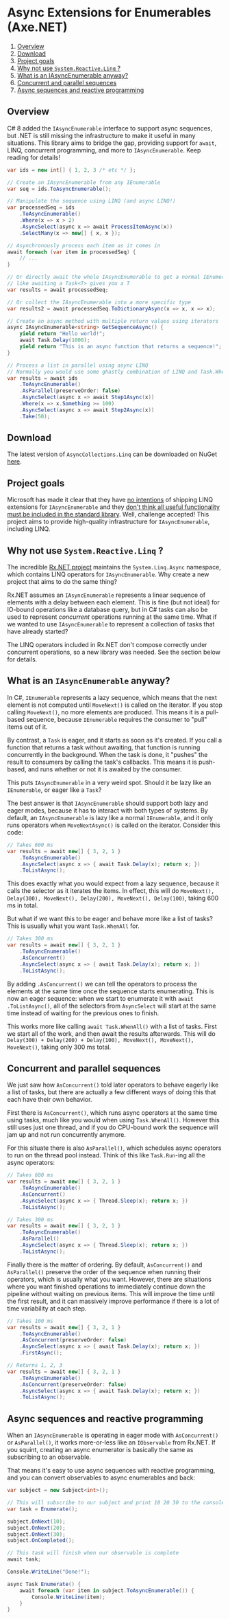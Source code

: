 # Async Extensions for Enumerables (Axe.NET)

1. [Overview](#overview)
2. [Download](#download)
3. [Project goals](#project-goals)
4. [Why not use `System.Reactive.Linq` ?](#why-not-use-systemreactivelinq)
5. [What is an IAsyncEnumerable anyway?](#what-is-an-iasyncenumerable-anyway)
6. [Concurrent and parallel sequences](#concurrent-and-parallel-sequences)
7. [Async sequences and reactive programming](#async-sequences-and-reactive-programming)

## Overview
C# 8 added the `IAsyncEnumerable` interface to support async sequences, but .NET is still
missing the infrastructure to make it useful in many situations. This library aims to 
bridge the gap, providing support for `await`, LINQ, concurrent programming, and more to 
`IAsyncEnumerable`. Keep reading for details!

```csharp
var ids = new int[] { 1, 2, 3 /* etc */ };

// Create an IAsyncEnumerable from any IEnumerable
var seq = ids.ToAsyncEnumerable();

// Manipulate the sequence using LINQ (and async LINQ!)
var processedSeq = ids
    .ToAsyncEnumerable()
    .Where(x => x > 2)
    .AsyncSelect(async x => await ProcessItemAsync(x))
    .SelectMany(x => new[] { x, x });

// Asynchronously process each item as it comes in
await foreach (var item in processedSeq) {
    // ...
}

// Or directly await the whole IAsyncEnumerable to get a normal IEnumerable, just
// like awaiting a Task<T> gives you a T
var results = await processedSeq;

// Or collect the IAsyncEnumerable into a more specific type
var results2 = await processedSeq.ToDictionaryAsync(x => x, x => x);

// Create an async method with multiple return values using iterators
async IAsyncEnumerable<string> GetSequenceAsync() {
    yield return "Hello world!";
    await Task.Delay(1000);
    yield return "This is an async function that returns a sequence!";
}

// Process a list in parallel using async LINQ
// Normally you would use some ghastly combination of LINQ and Task.WhenAll for this
var results = await ids
    .ToAsyncEnumerable()
    .AsParallel(preserveOrder: false)
    .AsyncSelect(async x => await Step1Async(x))
    .Where(x => x.Something >= 100)
    .AsyncSelect(async x => await Step2Async(x))
    .Take(50);
```

## Download
The latest version of `AsyncCollections.Linq` can be downloaded on NuGet 
[here](https://www.nuget.org/packages/AsyncCollections.Linq/).

## Project goals
Microsoft has made it clear that they have 
[no intentions](https://github.com/dotnet/runtime/issues/31580#issuecomment-581065904) 
of shipping LINQ extensions for `IAsyncEnumerable` and they 
[don't think all useful functionality must be included in the standard 
library](https://github.com/dotnet/runtime/issues/31580#issuecomment-636364261). Well, 
challenge accepted! This project aims to provide high-quality infrastructure for
`IAsyncEnumerable`, including LINQ.

## Why not use `System.Reactive.Linq` ?
The incredible [Rx.NET project](https://github.com/dotnet/reactive) maintains the 
`System.Linq.Async` namespace, which contains LINQ operators for `IAsyncEnumerable`. Why
create a new project that aims to do the same thing?

Rx.NET assumes an `IAsyncEnumerable` represents a linear sequence of 
elements with a delay between each element. This is fine (but not ideal) for IO-bound
operations like a database query, but in C# tasks can also be used to represent 
*concurrent* operations running at the same time. What if we wanted to use 
`IAsyncEnumerable` to represent a collection of tasks that have already started?

The LINQ operators included in Rx.NET don't compose correctly under concurrent 
operations, so a new library was needed. See the section below for details.

## What is an `IAsyncEnumerable` anyway?
In C#, `IEnumerable` represents a lazy sequence, which means that the next element is not
computed until `MoveNext()` is called on the iterator. If you stop calling `MoveNext()`,
no more elements are produced. This means it is a pull-based sequence, because `IEnumerable`
requires the consumer to "pull" items out of it.

By contrast, a `Task` is eager, and it starts as soon as it's created. If you call a 
function that returns a task without awaiting, that function is running concurrently
in the background. When the task is done, it "pushes" the result to consumers 
by calling the task's callbacks. This means it is push-based, and runs
whether or not it is awaited by the consumer.

This puts `IAsyncEnumerable` in a very weird spot. Should it be lazy like an 
`IEnumerable`, or eager like a `Task`? 

The best answer is that `IAsyncEnumerable` should support both lazy and eager modes,
because it has to interact with both types of systems. By default,
an `IAsyncEnumerable` is lazy like a normal `IEnumerable`, and it only runs operators
when `MoveNextAsync()` is called on the iterator. Consider this code:

```csharp
// Takes 600 ms
var results = await new[] { 3, 2, 1 }
    .ToAsyncEnumerable()
    .AsyncSelect(async x => { await Task.Delay(x); return x; })
    .ToListAsync();
```

This does exactly what you would expect from a lazy sequence, because it calls
the selector as it iterates the items. In effect, this will do 
`MoveNext(), Delay(300), MoveNext(), Delay(200), MoveNext(), Delay(100)`, taking
600 ms in total. 

But what if we want this to be eager and behave more like a list of tasks? 
This is usually what you want `Task.WhenAll` for.

```csharp
// Takes 300 ms
var results = await new[] { 3, 2, 1 }
    .ToAsyncEnumerable()
    .AsConcurrent()
    .AsyncSelect(async x => { await Task.Delay(x); return x; })
    .ToListAsync();
```

By adding `.AsConcurrent()` we can tell the operators to process the elements at the 
same time once the sequence starts enumerating. This is now an eager sequence:
when we start to enumerate it with
`await .ToListAsync()`, all of the selectors from `AsyncSelect` will start at the 
same time instead of waiting for the previous ones to finish.

This works more like calling `await Task.WhenAll()` with a list of tasks. First 
we start all of the work, and then await the results afterwards. This will do
`Delay(300) + Delay(200) + Delay(100), MoveNext(), MoveNext(), MoveNext()`,
taking only 300 ms total.

## Concurrent and parallel sequences
We just saw how `AsConcurrent()` told later operators to behave eagerly like a list of
tasks, but there are actually a few different ways of doing this that each have their
own behavior. 

First there is `AsConcurrent()`, which runs async operators at the same time using 
tasks, much like you would when using `Task.WhenAll()`. However this still uses 
just one thread, and if you do
CPU-bound work the sequence will jam up and not run concurrently anymore.

For this situate there is also `AsParallel()`, which schedules async operators to run
on the thread pool instead. Think of this like `Task.Run`-ing all the async operators:

```csharp
// Takes 600 ms
var results = await new[] { 3, 2, 1 }
    .ToAsyncEnumerable()
    .AsConcurrent()
    .AsyncSelect(async x => { Thread.Sleep(x); return x; })
    .ToListAsync();

// Takes 300 ms
var results = await new[] { 3, 2, 1 }
    .ToAsyncEnumerable()
    .AsParallel()
    .AsyncSelect(async x => { Thread.Sleep(x); return x; })
    .ToListAsync();
```

Finally there is the matter of ordering. By default, `AsConcurrent()` and `AsParallel()`
preserve the order of the sequence when running their operators, which is usually what
you want. However, there are situations where you want finished operations to 
immediately continue down the pipeline without waiting on previous items. This will improve
the time until the first result, and it can massively improve performance if there is a lot
of time variability at each step.

```csharp
// Takes 100 ms
var results = await new[] { 3, 2, 1 }
    .ToAsyncEnumerable()
    .AsConcurrent(preserveOrder: false)
    .AsyncSelect(async x => { await Task.Delay(x); return x; })
    .FirstAsync();

// Returns 1, 2, 3
var results = await new[] { 3, 2, 1 }
    .ToAsyncEnumerable()
    .AsConcurrent(preserveOrder: false)
    .AsyncSelect(async x => { await Task.Delay(x); return x; })
    .ToListAsync();
```

## Async sequences and reactive programming
When an `IAsyncEnumerable` is operating in eager mode with `AsConcurrent()` 
or `AsParallel()`, it works more-or-less like an `IObservable` from
Rx.NET. If you squint, creating an async enumerator is basically the same as
subscribing to an observable.

That means it's easy to use async sequences with reactive programming, and you can
convert observables to async enumerables and back:

```csharp
var subject = new Subject<int>();

// This will subscribe to our subject and print 10 20 30 to the console
var task = Enumerate();

subject.OnNext(10);
subject.OnNext(20);
subject.OnNext(30);
subject.OnCompleted();

// This task will finish when our observable is complete
await task;

Console.WriteLine("Done!");

async Task Enumerate() {
    await foreach (var item in subject.ToAsyncEnumerable()) {
        Console.WriteLine(item);
    }
}
```
